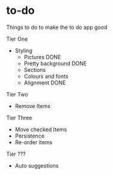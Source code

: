 # to-do

Things to do to make the to do app good

Tier One
* Styling
  * Pictures DONE
  * Pretty background DONE
  * Sections
  * Colours and fonts
  * Alignment DONE

Tier Two
* Remove Items


Tier Three
* Move checked Items
* Persistence
* Re-order items

Tier ???
* Auto suggestions
